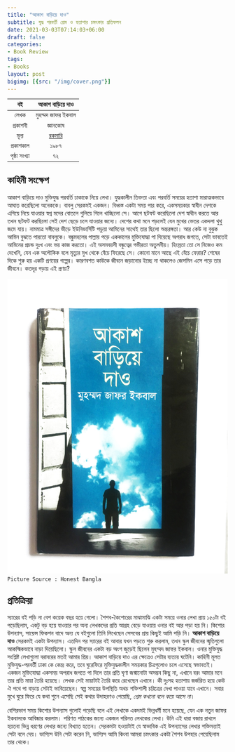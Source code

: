 ```yaml
---
title: "আকাশ বাড়িয়ে দাও"
subtitle: যুদ্ধ পরবর্তী প্রেম ও হতাশার চমৎকার প্রতিফলন
date: 2021-03-03T07:14:03+06:00
draft: false
categories:
- Book Review
tags:
- Books
layout: post
bigimg: [{src: "/img/cover.png"}]
---
```

| **বই** | **আকাশ বাড়িয়ে দাও** |
|:---:|:---:|
| লেখক | মুহম্মদ জাফর ইকবাল |
| প্রকাশনী | জ্ঞানকোষ |
| মূল্য | [রকমারি](https://www.rokomari.com/book/9051/akash-bariea-dao) |
| প্রকাশকাল | ১৯৮৭ |
| পৃষ্ঠা সংখ্যা | ৭২ |

## কাহিনী সংক্ষেপ
আকাশ বাড়িয়ে দাও মুক্তিযুদ্ধ পরবর্তি ঢাকাকে নিয়ে লেখা। যুদ্ধকালীন তিক্ততা এবং পরবর্তি সময়ের হতাশা মারাত্মকভাবে আঘাত করেছিলো অনেককে। বাবলু সেরকমই একজন। বিধ্বস্ত একটা সময় পার করে, একসময়কার স্বাধীন দেশকে এগিয়ে নিয়ে যাওয়ার স্বপ্ন মদের বোতলে গুলিয়ে গিলে খাচ্ছিলো সে। আগে ছটফট করেছিলো দেশ স্বাধীন করতে আর তখন ছটফট করছিলো সেই দেশ ছেড়ে চলে যাওয়ার জন্যে। দেশের কথা মনে পড়লেই যেন মুখের ভেতর একদলা থুথু জমে যায়। নামমাত্র সঙ্গীদের ভীড়ে ইউনিভার্সিটি পড়ুয়া আমিনের সাথেই তার ছিলো অন্তরঙ্গতা। আর কেউ না বুঝুক আমিন বুঝতে পারতো বাবলুকে। বন্ধুমহলের পাল্লায় পড়ে এককালের মুক্তিযোদ্ধা পা দিয়েছে অপরাধ জগতে, সেটা ভাবতেই আমিনের প্রচন্ড দুঃখ এবং ভয় কাজ করতো। এই অসমবয়সী বন্ধুত্বের গভীরতা অতুলনীয়। হিংস্রতা তো সে নিজেও কম দেখেনি, যেন এক অলৌকিক বলে মৃত্যুর মুখ থেকে বেঁচে ফিরেছে সে। কোনো মানে আছে এই বেঁচে ফেরার? শেষের দিকে শুরু হয় একটি প্রণয়ের গল্পের। কারণবশত কাউকে জীবনে জড়ানোর ইচ্ছে না থাকলেও জেসমিন এসে পড়ে তার জীবনে। কতদূর গড়ায় এই প্রণয়?

![Akash Bariye Dao](/img/akash-bariye-dao.jpg)
`Picture Source : Honest Bangla`

## প্রতিক্রিয়া
স্যারের বই পড়ি না বেশ কয়েক বছর হয়ে গেলো। শৈশব-কৈশোরের মাঝামাঝি একটা সময়ে ওনার লেখা প্রায় ১৫০টা বই পড়েছিলাম, একটু বড় হয়ে যাওয়ার পর অন্য লেখকদের প্রতি আগ্রহ বেড়ে যাওয়ায় ওনার বই আর পড়া হয় নি। কিশোর উপন্যাস, সায়েন্স ফিকশন বাদে অন্য যে বইগুলো তিনি লিখেছেন সেসবের প্রায় কিছুই আমি পড়ি নি। **আকাশ বাড়িয়ে দাও** সেরকমই একটা উপন্যাস। এতদিন পর স্যারের বই আবার যখন পড়তে শুরু করলাম, তখন স্কুল জীবনের স্মৃতিগুলো আকস্মিকভাবে নাড়া দিয়েছিলো। স্কুল জীবনের একটা বড় অংশ জুড়েই ছিলেন মুহম্মদ জাফর ইকবাল।
ওনার মুক্তিযুদ্ধ সংশ্লিষ্ট লেখাগুলো বরাবরের মতই আমার প্রিয়। আকাশ বাড়িয়ে দাও এর ক্ষেত্রেও সেটার ব্যত্যয় ঘটেনি। কাহিনী মূলত মুক্তিযুদ্ধ-পরবর্তী ঢাকা কে কেন্দ্র করে, তবে ঘুরেফিরে মুক্তিযুদ্ধকালীন সময়কার চিত্রগুলোও চলে এসেছে স্বভাবতই। একজন মুক্তিযোদ্ধা একসময় অপরাধ জগতে পা দিলে তার প্রতি ঘৃণা জন্মানোটা অসম্ভব কিছু না, এখানে বরং আমার মনে তার প্রতি মায়া তৈরি হয়েছে। লেখক সেই মায়াটাই তৈরি করে রেখেছেন এখানে। কী দুঃসহ হতাশায় জর্জরিত হয়ে কেউ ঐ পথে পা বাড়ায় সেটাই ভাবিয়েছেন। স্বল্প সময়ের উপস্থিতি অথচ শক্তিশালী চরিত্রের দেখা পাওয়া যাবে এখানে। সবার মুখে ঘুরে ফিরে যে কথা শুনে এসেছি সেই কথার উদাহরণও পেয়েছি, _প্রেম কখনো বলে কয়ে আসে না_।

বেশিরভাগ সময় কিশোর উপন্যাস গুলোই পড়েছি বলে এই লেখাকে একদমই ভিন্নধর্মী মনে হয়েছে, যেন এক নতুন জাফর ইকবালকে আবিষ্কার করলাম। পরিণত পাঠকের জন্যে একজন পরিনত লেখকের লেখা। উনি এই ধারা বজায় রাখলে হয়তবা ভিন্ন ধরণের লেখার জন্যে বিখ্যাত হতেন। সেরকমটা হওয়াটাই যে স্বাভাবিক এই উপন্যাসের লেখার শক্তিমত্তাই সেটা বলে দেয়। ভাগ্যিস উনি সেটা করেন নি, ভাগ্যিস আমি কিংবা আমরা চমৎকার একটা শৈশব উপহার পেয়েছিলাম তার থেকে।
